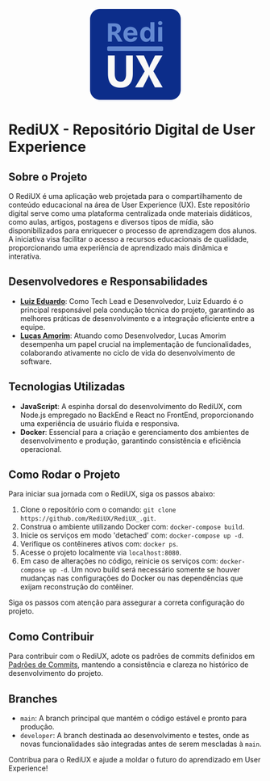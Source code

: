 <p align="center">
  <img src="https://raw.githubusercontent.com/RediUX/RediUX/8a699d5e7859c1cd5d53c3a241a5bb358cd431ce/assets/favicon.svg" alt="Logo do RediUX">
</p>

# RediUX - Repositório Digital de User Experience




## Sobre o Projeto
O RediUX é uma aplicação web projetada para o compartilhamento de conteúdo educacional na área de User Experience (UX). Este repositório digital serve como uma plataforma centralizada onde materiais didáticos, como aulas, artigos, postagens e diversos tipos de mídia, são disponibilizados para enriquecer o processo de aprendizagem dos alunos. A iniciativa visa facilitar o acesso a recursos educacionais de qualidade, proporcionando uma experiência de aprendizado mais dinâmica e interativa.

## Desenvolvedores e Responsabilidades
- **[Luiz Eduardo](https://github.com/Luiz-Eduardo-BL)**: Como Tech Lead e Desenvolvedor, Luiz Eduardo é o principal responsável pela condução técnica do projeto, garantindo as melhores práticas de desenvolvimento e a integração eficiente entre a equipe.
- **[Lucas Amorim](https://linkedin.com/in/lxcasamorim)**: Atuando como Desenvolvedor, Lucas Amorim desempenha um papel crucial na implementação de funcionalidades, colaborando ativamente no ciclo de vida do desenvolvimento de software.

## Tecnologias Utilizadas
- **JavaScript**: A espinha dorsal do desenvolvimento do RediUX, com Node.js empregado no BackEnd e React no FrontEnd, proporcionando uma experiência de usuário fluida e responsiva.
- **Docker**: Essencial para a criação e gerenciamento dos ambientes de desenvolvimento e produção, garantindo consistência e eficiência operacional.

## Como Rodar o Projeto
Para iniciar sua jornada com o RediUX, siga os passos abaixo:

1. Clone o repositório com o comando: `git clone https://github.com/RediUX/RediUX_.git`.
2. Construa o ambiente utilizando Docker com: `docker-compose build`.
3. Inicie os serviços em modo 'detached' com: `docker-compose up -d`.
4. Verifique os contêineres ativos com: `docker ps`.
5. Acesse o projeto localmente via `localhost:8080`.
6. Em caso de alterações no código, reinicie os serviços com: `docker-compose up -d`. Um novo build será necessário somente se houver mudanças nas configurações do Docker ou nas dependências que exijam reconstrução do contêiner.

Siga os passos com atenção para assegurar a correta configuração do projeto.

## Como Contribuir
Para contribuir com o RediUX, adote os padrões de commits definidos em [Padrões de Commits](https://github.com/RediUX/Padroes-de-Commits), mantendo a consistência e clareza no histórico de desenvolvimento do projeto.

## Branches
- `main`: A branch principal que mantém o código estável e pronto para produção.
- `developer`: A branch destinada ao desenvolvimento e testes, onde as novas funcionalidades são integradas antes de serem mescladas à `main`.

Contribua para o RediUX e ajude a moldar o futuro do aprendizado em User Experience!